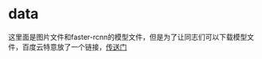 # data
这里面是图片文件和faster-rcnn的模型文件，但是为了让同志们可以下载模型文件，百度云特意放了一个链接，[传送门](https://pan.baidu.com/s/1geYnLWv)
